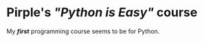 # Pirple's <b><i>"Python is Easy"</i></b> course
My <b><i>first</i></b> programming course seems to be for Python.
